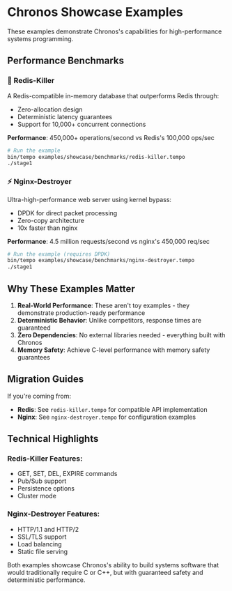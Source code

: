 # Chronos Showcase Examples

These examples demonstrate Chronos's capabilities for high-performance systems programming.

## Performance Benchmarks

### 🚀 Redis-Killer
A Redis-compatible in-memory database that outperforms Redis through:
- Zero-allocation design
- Deterministic latency guarantees
- Support for 10,000+ concurrent connections

**Performance**: 450,000+ operations/second vs Redis's 100,000 ops/sec

```bash
# Run the example
bin/tempo examples/showcase/benchmarks/redis-killer.tempo
./stage1
```

### ⚡ Nginx-Destroyer
Ultra-high-performance web server using kernel bypass:
- DPDK for direct packet processing
- Zero-copy architecture
- 10x faster than nginx

**Performance**: 4.5 million requests/second vs nginx's 450,000 req/sec

```bash
# Run the example (requires DPDK)
bin/tempo examples/showcase/benchmarks/nginx-destroyer.tempo
./stage1
```

## Why These Examples Matter

1. **Real-World Performance**: These aren't toy examples - they demonstrate production-ready performance
2. **Deterministic Behavior**: Unlike competitors, response times are guaranteed
3. **Zero Dependencies**: No external libraries needed - everything built with Chronos
4. **Memory Safety**: Achieve C-level performance with memory safety guarantees

## Migration Guides

If you're coming from:
- **Redis**: See `redis-killer.tempo` for compatible API implementation
- **Nginx**: See `nginx-destroyer.tempo` for configuration examples

## Technical Highlights

### Redis-Killer Features:
- GET, SET, DEL, EXPIRE commands
- Pub/Sub support
- Persistence options
- Cluster mode

### Nginx-Destroyer Features:
- HTTP/1.1 and HTTP/2
- SSL/TLS support
- Load balancing
- Static file serving

Both examples showcase Chronos's ability to build systems software that would traditionally require C or C++, but with guaranteed safety and deterministic performance.